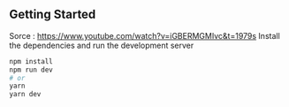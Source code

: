## Getting Started

Sorce : https://www.youtube.com/watch?v=iGBERMGMIvc&t=1979s
Install the dependencies and run the development server

```bash
npm install
npm run dev
# or
yarn
yarn dev
```